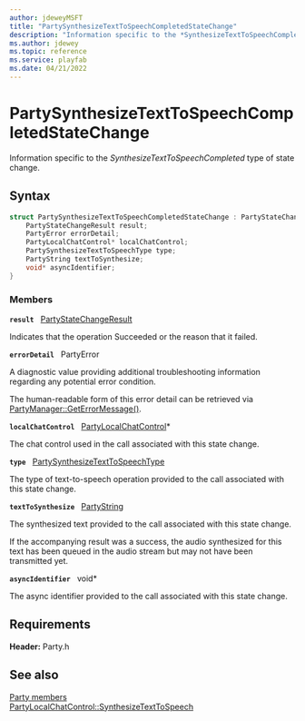 ```yaml
---
author: jdeweyMSFT
title: "PartySynthesizeTextToSpeechCompletedStateChange"
description: "Information specific to the *SynthesizeTextToSpeechCompleted* type of state change."
ms.author: jdewey
ms.topic: reference
ms.service: playfab
ms.date: 04/21/2022
---
```


# PartySynthesizeTextToSpeechCompletedStateChange  

Information specific to the *SynthesizeTextToSpeechCompleted* type of state change.  

## Syntax  
  
```cpp
struct PartySynthesizeTextToSpeechCompletedStateChange : PartyStateChange {  
    PartyStateChangeResult result;  
    PartyError errorDetail;  
    PartyLocalChatControl* localChatControl;  
    PartySynthesizeTextToSpeechType type;  
    PartyString textToSynthesize;  
    void* asyncIdentifier;  
}  
```
  
### Members  
  
**`result`** &nbsp; [PartyStateChangeResult](../enums/partystatechangeresult.md)  
  
Indicates that the operation Succeeded or the reason that it failed.
  
**`errorDetail`** &nbsp; PartyError  
  
A diagnostic value providing additional troubleshooting information regarding any potential error condition.
  
The human-readable form of this error detail can be retrieved via [PartyManager::GetErrorMessage()](../classes/PartyManager/methods/partymanager_geterrormessage.md).
  
**`localChatControl`** &nbsp; [PartyLocalChatControl](../classes/PartyLocalChatControl/partylocalchatcontrol.md)*  
  
The chat control used in the call associated with this state change.
  
**`type`** &nbsp; [PartySynthesizeTextToSpeechType](../enums/partysynthesizetexttospeechtype.md)  
  
The type of text-to-speech operation provided to the call associated with this state change.
  
**`textToSynthesize`** &nbsp; [PartyString](../typedefs.md)  
  
The synthesized text provided to the call associated with this state change.
  
If the accompanying result was a success, the audio synthesized for this text has been queued in the audio stream but may not have been transmitted yet.
  
**`asyncIdentifier`** &nbsp; void*  
  
The async identifier provided to the call associated with this state change.
  
  
## Requirements  
  
**Header:** Party.h
  
## See also  
[Party members](../party_members.md)  
[PartyLocalChatControl::SynthesizeTextToSpeech](../classes/PartyLocalChatControl/methods/partylocalchatcontrol_synthesizetexttospeech.md)
  
  
